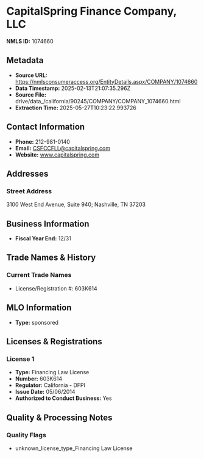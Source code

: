 # CapitalSpring Finance Company, LLC

**NMLS ID:** 1074660

## Metadata
- **Source URL:** https://nmlsconsumeraccess.org/EntityDetails.aspx/COMPANY/1074660
- **Data Timestamp:** 2025-02-13T21:07:35.296Z
- **Source File:** drive/data_/california/90245/COMPANY/COMPANY_1074660.html
- **Extraction Time:** 2025-05-27T10:23:22.993726

## Contact Information
- **Phone:** 212-981-0140
- **Email:** CSFCCFLL@capitalspring.com
- **Website:** www.capitalspring.com

## Addresses
### Street Address
3100 West End Avenue, Suite 940; Nashville, TN 37203

## Business Information
- **Fiscal Year End:** 12/31

## Trade Names & History
### Current Trade Names
- License/Registration #: 603K614

## MLO Information
- **Type:** sponsored

## Licenses & Registrations

### License 1
- **Type:** Financing Law License
- **Number:** 603K614
- **Regulator:** California - DFPI
- **Issue Date:** 05/06/2014
- **Authorized to Conduct Business:** Yes

## Quality & Processing Notes
### Quality Flags
- unknown_license_type_Financing Law License
